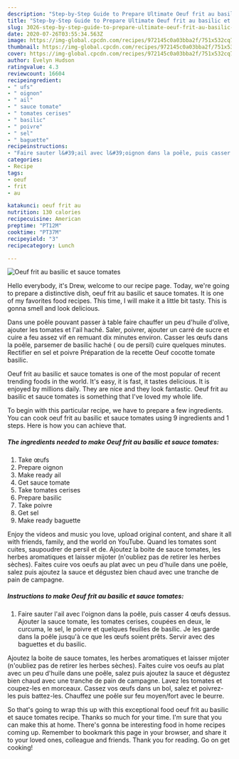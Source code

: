 ```yaml
---
description: "Step-by-Step Guide to Prepare Ultimate Oeuf frit au basilic et sauce tomates"
title: "Step-by-Step Guide to Prepare Ultimate Oeuf frit au basilic et sauce tomates"
slug: 3026-step-by-step-guide-to-prepare-ultimate-oeuf-frit-au-basilic-et-sauce-tomates
date: 2020-07-26T03:55:34.563Z
image: https://img-global.cpcdn.com/recipes/972145c0a03bba2f/751x532cq70/oeuf-frit-au-basilic-et-sauce-tomates-photo-principale-de-la-recette.jpg
thumbnail: https://img-global.cpcdn.com/recipes/972145c0a03bba2f/751x532cq70/oeuf-frit-au-basilic-et-sauce-tomates-photo-principale-de-la-recette.jpg
cover: https://img-global.cpcdn.com/recipes/972145c0a03bba2f/751x532cq70/oeuf-frit-au-basilic-et-sauce-tomates-photo-principale-de-la-recette.jpg
author: Evelyn Hudson
ratingvalue: 4.3
reviewcount: 16604
recipeingredient:
- " ufs"
- " oignon"
- " ail"
- " sauce tomate"
- " tomates cerises"
- " basilic"
- " poivre"
- " sel"
- " baguette"
recipeinstructions:
- "Faire sauter l&#39;ail avec l&#39;oignon dans la poêle, puis casser 4 œufs dessus. Ajouter la sauce tomate, les tomates cerises, coupées en deux, le curcuma, le sel, le poivre et quelques feuilles de basilic. Je les garde dans la poêle jusqu&#39;à ce que les œufs soient prêts. Servir avec des baguettes et du basilic."
categories:
- Recipe
tags:
- oeuf
- frit
- au

katakunci: oeuf frit au 
nutrition: 130 calories
recipecuisine: American
preptime: "PT12M"
cooktime: "PT37M"
recipeyield: "3"
recipecategory: Lunch

---
```



![Oeuf frit au basilic et sauce tomates](https://img-global.cpcdn.com/recipes/972145c0a03bba2f/751x532cq70/oeuf-frit-au-basilic-et-sauce-tomates-photo-principale-de-la-recette.jpg)

Hello everybody, it's Drew, welcome to our recipe page. Today, we're going to prepare a distinctive dish, oeuf frit au basilic et sauce tomates. It is one of my favorites food recipes. This time, I will make it a little bit tasty. This is gonna smell and look delicious.

Dans une poêle pouvant passer à table faire chauffer un peu d&#39;huile d&#39;olive, ajouter les tomates et l&#39;ail haché. Saler, poivrer, ajouter un carré de sucre et cuire a feu assez vif en remuant dix minutes environ. Casser les œufs dans la poêle, parsemer de basilic haché ( ou de persil) cuire quelques minutes. Rectifier en sel et poivre Préparation de la recette Oeuf cocotte tomate basilic.

Oeuf frit au basilic et sauce tomates is one of the most popular of recent trending foods in the world. It's easy, it is fast, it tastes delicious. It is enjoyed by millions daily. They are nice and they look fantastic. Oeuf frit au basilic et sauce tomates is something that I've loved my whole life.


To begin with this particular recipe, we have to prepare a few ingredients. You can cook oeuf frit au basilic et sauce tomates using 9 ingredients and 1 steps. Here is how you can achieve that.

<!--inarticleads1-->

##### The ingredients needed to make Oeuf frit au basilic et sauce tomates:

1. Take  œufs
1. Prepare  oignon
1. Make ready  ail
1. Get  sauce tomate
1. Take  tomates cerises
1. Prepare  basilic
1. Take  poivre
1. Get  sel
1. Make ready  baguette


Enjoy the videos and music you love, upload original content, and share it all with friends, family, and the world on YouTube. Quand les tomates sont cuites, saupoudrer de persil et de. Ajoutez la boite de sauce tomates, les herbes aromatiques et laisser mijoter (n&#39;oubliez pas de retirer les herbes sèches). Faites cuire vos oeufs au plat avec un peu d&#39;huile dans une poêle, salez puis ajoutez la sauce et dégustez bien chaud avec une tranche de pain de campagne. 

<!--inarticleads2-->

##### Instructions to make Oeuf frit au basilic et sauce tomates:

1. Faire sauter l&#39;ail avec l&#39;oignon dans la poêle, puis casser 4 œufs dessus. Ajouter la sauce tomate, les tomates cerises, coupées en deux, le curcuma, le sel, le poivre et quelques feuilles de basilic. Je les garde dans la poêle jusqu&#39;à ce que les œufs soient prêts. Servir avec des baguettes et du basilic.


Ajoutez la boite de sauce tomates, les herbes aromatiques et laisser mijoter (n&#39;oubliez pas de retirer les herbes sèches). Faites cuire vos oeufs au plat avec un peu d&#39;huile dans une poêle, salez puis ajoutez la sauce et dégustez bien chaud avec une tranche de pain de campagne. Lavez les tomates et coupez-les en morceaux. Cassez vos œufs dans un bol, salez et poivrez-les puis battez-les. Chauffez une poêle sur feu moyen/fort avec le beurre. 

So that's going to wrap this up with this exceptional food oeuf frit au basilic et sauce tomates recipe. Thanks so much for your time. I'm sure that you can make this at home. There's gonna be interesting food in home recipes coming up. Remember to bookmark this page in your browser, and share it to your loved ones, colleague and friends. Thank you for reading. Go on get cooking!
